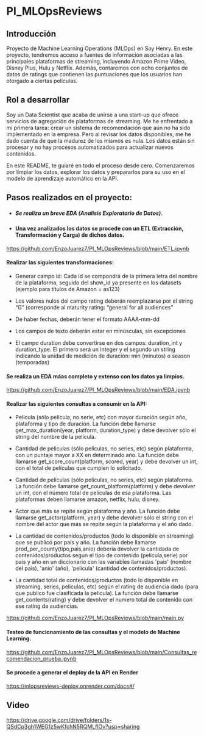 #                                                              PI_MLOpsReviews

## Introducción

Proyecto de Machine Learning Operations (MLOps) en Soy Henry. En este proyecto, tendremos acceso a fuentes de información asociadas a las principales plataformas de streaming, incluyendo Amazon Prime Video, Disney Plus, Hulu y Netflix. Además, contaremos con ocho conjuntos de datos de ratings que contienen las puntuaciones que los usuarios han otorgado a ciertas películas.

## Rol a desarrollar
Soy un Data Scientist que acaba de unirse a una start-up que ofrece servicios de agregación de plataformas de streaming. Me he enfrentado a mi primera tarea: crear un sistema de recomendación que aún no ha sido implementado en la empresa. Pero al revisar los datos disponibles, me he dado cuenta de que la madurez de los mismos es nula. Los datos están sin procesar y no hay procesos automatizados para actualizar nuevos contenidos.

En este README, te guiaré en todo el proceso desde cero. Comenzaremos por limpiar los datos, explorar los datos y prepararlos para su uso en el modelo de aprendizaje automático en la API.


## Pasos realizados en el proyecto:

- ##### Se realiza un breve EDA (Analisis Exploratorio de Datos).

- #### Una vez analizados los datos se procede con un ETL (Extracción, Transformación y Carga) de dichos datos.
https://github.com/EnzoJuarez7/PI_MLOpsReviews/blob/main/ETL.ipynb

#### Realizar las siguientes transformaciones:

- Generar campo id: Cada id se compondrá de la primera letra del nombre de la plataforma, seguido del show_id ya presente en los datasets (ejemplo para títulos de Amazon = as123)

- Los valores nulos del campo rating deberán reemplazarse por el string “G” (corresponde al maturity rating: “general for all audiences”

- De haber fechas, deberán tener el formato AAAA-mm-dd

- Los campos de texto deberán estar en minúsculas, sin excepciones

- El campo duration debe convertirse en dos campos: duration_int y duration_type. El primero será un integer y el segundo un string indicando la unidad de medición de duración: min (minutos) o season (temporadas)


#### Se realiza un EDA máas completo  y extenso con los datos ya limpios.
https://github.com/EnzoJuarez7/PI_MLOpsReviews/blob/main/EDA.ipynb

#### Realizar las siguientes consultas a consumir en la API:

- Película (sólo película, no serie, etc) con mayor duración según año, plataforma y tipo de duración. La función debe llamarse get_max_duration(year, platform, duration_type) y debe devolver sólo el string del nombre de la película.

- Cantidad de películas (sólo películas, no series, etc) según plataforma, con un puntaje mayor a XX en determinado año. La función debe llamarse get_score_count(platform, scored, year) y debe devolver un int, con el total de películas que cumplen lo solicitado.

- Cantidad de películas (sólo películas, no series, etc) según plataforma. La función debe llamarse get_count_platform(platform) y debe devolver un int, con el número total de películas de esa plataforma. Las plataformas deben llamarse amazon, netflix, hulu, disney.

- Actor que más se repite según plataforma y año. La función debe llamarse get_actor(platform, year) y debe devolver sólo el string con el nombre del actor que más se repite según la plataforma y el año dado.

- La cantidad de contenidos/productos (todo lo disponible en streaming) que se publicó por país y año. La función debe llamarse prod_per_county(tipo,pais,anio) deberia devolver la cantidada de contenidos/productos segun el tipo de contenido (pelicula,serie) por pais y año en un diccionario con las variables llamadas 'pais' (nombre del pais), 'anio' (año), 'pelicula' (cantidad de contenidos/productos).

- La cantidad total de contenidos/productos (todo lo disponible en streaming, series, peliculas, etc) según el rating de audiencia dado (para que publico fue clasificada la pelicula). La función debe llamarse get_contents(rating) y debe devolver el numero total de contenido con ese rating de audiencias.

https://github.com/EnzoJuarez7/PI_MLOpsReviews/blob/main/main.py

#### Testeo de funcionamiento de las consultas y el modelo de Machine Learning.
https://github.com/EnzoJuarez7/PI_MLOpsReviews/blob/main/Consultas_recomendacion_prueba.ipynb

#### Se procede a generar el deploy de la API en Render
https://mlopsreviews-deploy.onrender.com/docs#/

## Video 
https://drive.google.com/drive/folders/1s-QSdCp3gh1WEG1z5wKfchN5RQMLflOv?usp=sharing
